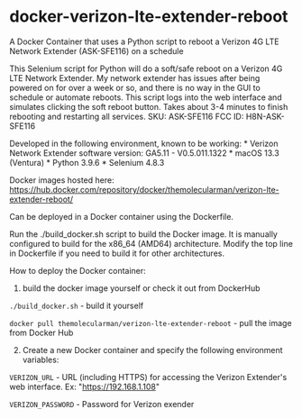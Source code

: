 # docker-verizon-lte-extender-reboot
A Docker Container that uses a Python script to 
reboot a Verizon 4G LTE Network Extender (ASK-SFE116)
on a schedule

This Selenium script for Python will do a soft/safe reboot on a
Verizon 4G LTE Network Extender. My network extender has issues after
being powered on for over a week or so, and there is no way in the GUI
to schedule or automate reboots. This script logs into the web interface
and simulates clicking the soft reboot button.
Takes about 3-4 minutes to finish rebooting and restarting all services.
SKU: ASK-SFE116
FCC ID: H8N-ASK-SFE116

Developed in the following environment, known to be working:
    * Verizon Network Extender software version: GA5.11 - V0.5.011.1322
    * macOS 13.3 (Ventura)
    * Python 3.9.6
    * Selenium 4.8.3

Docker images hosted here:
   https://hub.docker.com/repository/docker/themolecularman/verizon-lte-extender-reboot/

Can be deployed in a Docker container using the Dockerfile.

Run the ./build_docker.sh script to build the Docker image. It is manually configured to build for the x86_64 (AMD64) architecture. Modify the top line in Dockerfile if you need to build it for other architectures.

How to deploy the Docker container:
 1) build the docker image yourself or check it out from DockerHub

```./build_docker.sh``` - build it yourself

```docker pull themolecularman/verizon-lte-extender-reboot``` - pull the image from Docker Hub

2) Create a new Docker container and specify the following environment variables:

```VERIZON_URL``` - URL (including HTTPS) for accessing the Verizon Extender's web interface. Ex: "https://192.168.1.108"

```VERIZON_PASSWORD``` - Password for Verizon exender
